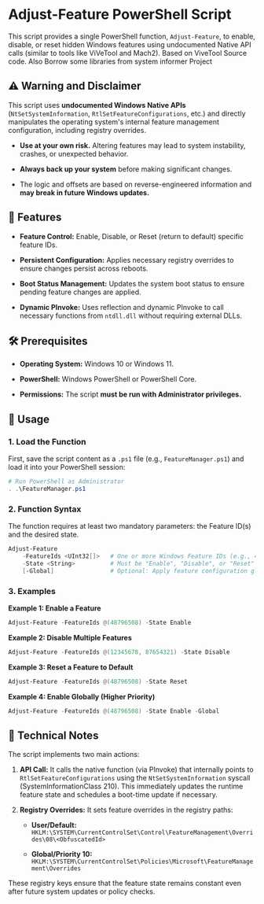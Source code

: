 # Adjust-Feature PowerShell Script
This script provides a single PowerShell function, `Adjust-Feature`, to enable, disable, or reset hidden Windows features using undocumented Native API calls (similar to tools like ViVeTool and Mach2).
Based on ViveTool Source code. Also Borrow some libraries from system informer Project
## ⚠️ Warning and Disclaimer

This script uses **undocumented Windows Native APIs** (`NtSetSystemInformation`, `RtlSetFeatureConfigurations`, etc.) and directly manipulates the operating system's internal feature management configuration, including registry overrides.

* **Use at your own risk.** Altering features may lead to system instability, crashes, or unexpected behavior.

* **Always back up your system** before making significant changes.

* The logic and offsets are based on reverse-engineered information and **may break in future Windows updates.**

## 🌟 Features

* **Feature Control:** Enable, Disable, or Reset (return to default) specific feature IDs.

* **Persistent Configuration:** Applies necessary registry overrides to ensure changes persist across reboots.

* **Boot Status Management:** Updates the system boot status to ensure pending feature changes are applied.

* **Dynamic PInvoke:** Uses reflection and dynamic PInvoke to call necessary functions from `ntdll.dll` without requiring external DLLs.

## 🛠️ Prerequisites

* **Operating System:** Windows 10 or Windows 11.

* **PowerShell:** Windows PowerShell or PowerShell Core.

* **Permissions:** The script **must be run with Administrator privileges.**

## 🚀 Usage

### 1. Load the Function

First, save the script content as a `.ps1` file (e.g., `FeatureManager.ps1`) and load it into your PowerShell session:

```powershell
# Run PowerShell as Administrator
. .\FeatureManager.ps1
```

### 2. Function Syntax

The function requires at least two mandatory parameters: the Feature ID(s) and the desired state.

```powershell
Adjust-Feature
    -FeatureIds <UInt32[]>   # One or more Windows Feature IDs (e.g., 48796508)
    -State <String>          # Must be "Enable", "Disable", or "Reset"
    [-Global]                # Optional: Apply feature configuration globally (Higher priority, typically system-wide)
```

### 3. Examples

**Example 1: Enable a Feature**

```powershell
Adjust-Feature -FeatureIds @(48796508) -State Enable
```

**Example 2: Disable Multiple Features**

```powershell
Adjust-Feature -FeatureIds @(12345678, 87654321) -State Disable
```

**Example 3: Reset a Feature to Default**

```powershell
Adjust-Feature -FeatureIds @(48796508) -State Reset
```

**Example 4: Enable Globally (Higher Priority)**

```powershell
Adjust-Feature -FeatureIds @(48796508) -State Enable -Global
```

## 📝 Technical Notes

The script implements two main actions:

1. **API Call:** It calls the native function (via PInvoke) that internally points to `RtlSetFeatureConfigurations` using the `NtSetSystemInformation` syscall (SystemInformationClass 210). This immediately updates the runtime feature state and schedules a boot-time update if necessary.

2. **Registry Overrides:** It sets feature overrides in the registry paths:

   * **User/Default:** `HKLM:\SYSTEM\CurrentControlSet\Control\FeatureManagement\Overrides\08\<ObfuscatedId>`

   * **Global/Priority 10:** `HKLM:\SYSTEM\CurrentControlSet\Policies\Microsoft\FeatureManagement\Overrides`

These registry keys ensure that the feature state remains constant even after future system updates or policy checks.
